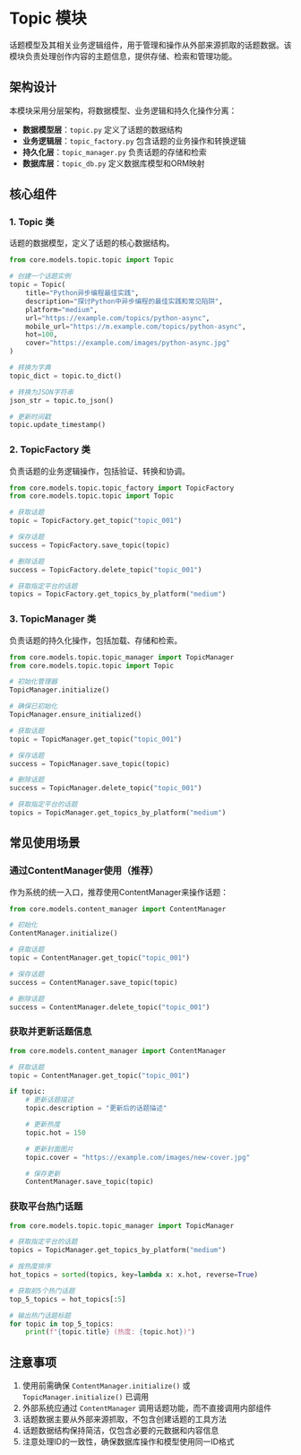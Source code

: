 # Topic 模块

话题模型及其相关业务逻辑组件，用于管理和操作从外部来源抓取的话题数据。该模块负责处理创作内容的主题信息，提供存储、检索和管理功能。

## 架构设计

本模块采用分层架构，将数据模型、业务逻辑和持久化操作分离：

- **数据模型层**：`topic.py` 定义了话题的数据结构
- **业务逻辑层**：`topic_factory.py` 包含话题的业务操作和转换逻辑
- **持久化层**：`topic_manager.py` 负责话题的存储和检索
- **数据库层**：`topic_db.py` 定义数据库模型和ORM映射

## 核心组件

### 1. Topic 类

话题的数据模型，定义了话题的核心数据结构。

```python
from core.models.topic.topic import Topic

# 创建一个话题实例
topic = Topic(
    title="Python异步编程最佳实践",
    description="探讨Python中异步编程的最佳实践和常见陷阱",
    platform="medium",
    url="https://example.com/topics/python-async",
    mobile_url="https://m.example.com/topics/python-async",
    hot=100,
    cover="https://example.com/images/python-async.jpg"
)

# 转换为字典
topic_dict = topic.to_dict()

# 转换为JSON字符串
json_str = topic.to_json()

# 更新时间戳
topic.update_timestamp()
```

### 2. TopicFactory 类

负责话题的业务逻辑操作，包括验证、转换和协调。

```python
from core.models.topic.topic_factory import TopicFactory
from core.models.topic.topic import Topic

# 获取话题
topic = TopicFactory.get_topic("topic_001")

# 保存话题
success = TopicFactory.save_topic(topic)

# 删除话题
success = TopicFactory.delete_topic("topic_001")

# 获取指定平台的话题
topics = TopicFactory.get_topics_by_platform("medium")
```

### 3. TopicManager 类

负责话题的持久化操作，包括加载、存储和检索。

```python
from core.models.topic.topic_manager import TopicManager
from core.models.topic.topic import Topic

# 初始化管理器
TopicManager.initialize()

# 确保已初始化
TopicManager.ensure_initialized()

# 获取话题
topic = TopicManager.get_topic("topic_001")

# 保存话题
success = TopicManager.save_topic(topic)

# 删除话题
success = TopicManager.delete_topic("topic_001")

# 获取指定平台的话题
topics = TopicManager.get_topics_by_platform("medium")
```

## 常见使用场景

### 通过ContentManager使用（推荐）

作为系统的统一入口，推荐使用ContentManager来操作话题：

```python
from core.models.content_manager import ContentManager

# 初始化
ContentManager.initialize()

# 获取话题
topic = ContentManager.get_topic("topic_001")

# 保存话题
success = ContentManager.save_topic(topic)

# 删除话题
success = ContentManager.delete_topic("topic_001")
```

### 获取并更新话题信息

```python
from core.models.content_manager import ContentManager

# 获取话题
topic = ContentManager.get_topic("topic_001")

if topic:
    # 更新话题描述
    topic.description = "更新后的话题描述"

    # 更新热度
    topic.hot = 150

    # 更新封面图片
    topic.cover = "https://example.com/images/new-cover.jpg"

    # 保存更新
    ContentManager.save_topic(topic)
```

### 获取平台热门话题

```python
from core.models.topic.topic_manager import TopicManager

# 获取指定平台的话题
topics = TopicManager.get_topics_by_platform("medium")

# 按热度排序
hot_topics = sorted(topics, key=lambda x: x.hot, reverse=True)

# 获取前5个热门话题
top_5_topics = hot_topics[:5]

# 输出热门话题标题
for topic in top_5_topics:
    print(f"{topic.title} (热度: {topic.hot})")
```

## 注意事项

1. 使用前需确保 `ContentManager.initialize()` 或 `TopicManager.initialize()` 已调用
2. 外部系统应通过 `ContentManager` 调用话题功能，而不直接调用内部组件
3. 话题数据主要从外部来源抓取，不包含创建话题的工具方法
4. 话题数据结构保持简洁，仅包含必要的元数据和内容信息
5. 注意处理ID的一致性，确保数据库操作和模型使用同一ID格式